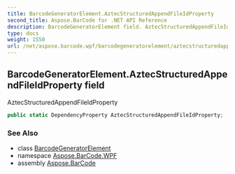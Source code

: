 ```yaml
---
title: BarcodeGeneratorElement.AztecStructuredAppendFileIdProperty
second_title: Aspose.BarCode for .NET API Reference
description: BarcodeGeneratorElement field. AztecStructuredAppendFileIdProperty
type: docs
weight: 1550
url: /net/aspose.barcode.wpf/barcodegeneratorelement/aztecstructuredappendfileidproperty/
---
```

## BarcodeGeneratorElement.AztecStructuredAppendFileIdProperty field

AztecStructuredAppendFileIdProperty

```csharp
public static DependencyProperty AztecStructuredAppendFileIdProperty;
```

### See Also

* class [BarcodeGeneratorElement](../)
* namespace [Aspose.BarCode.WPF](../../../aspose.barcode.wpf/)
* assembly [Aspose.BarCode](../../../)



